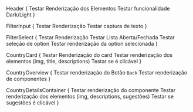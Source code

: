 Header {
  Testar Renderização dos Elementos
  Testar funcionalidade Dark/Light
}

FilterInput {
  Testar Renderização
  Testar captura de texto
}

FilterSelect {
  Testar Renderização
  Testar Lista Aberta/Fechada
  Testar seleção de option
  Testar renderização da option selecionada
}

CountryCard {
  Testar Renderização do card
  Testar renderização dos elementos (img, title, descriptions)
  Testar se é clicável
}

CountryOverview {
  Testar renderização do Botão `Back`
  Testar renderização de componentes
}

CountryDetailsContainer {
  Testar renderização do componente
  Testar renderização dos elementos (img, descriptions, sugestões)
  Testar se sugestões é clicável
}